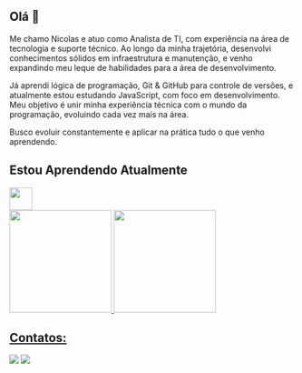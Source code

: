 ## Olá 👋

Me chamo Nicolas e atuo como Analista de TI, com experiência na área de tecnologia e suporte técnico. Ao longo da minha trajetória, desenvolvi conhecimentos sólidos em infraestrutura e manutenção, e venho expandindo meu leque de habilidades para a área de desenvolvimento.

Já aprendi lógica de programação, Git & GitHub para controle de versões, e atualmente estou estudando JavaScript, com foco em desenvolvimento. Meu objetivo é unir minha experiência técnica com o mundo da programação, evoluindo cada vez mais na área.

Busco evoluir constantemente e aplicar na prática tudo o que venho aprendendo.

## Estou Aprendendo Atualmente
<img src="https://cdn.jsdelivr.net/gh/devicons/devicon@latest/icons/javascript/javascript-original.svg" width="40" height="40" />


<div>
  <a href="https://github.com/nicolasma7heus">
  <img loading="lazy" height="180em" src="https://github-readme-stats.vercel.app/api/top-langs/?username=nicolasma7heus&layout=compact&langs_count=7&theme=dracula"/>
  <img loading="lazy" height="180em" src="https://github-readme-stats.vercel.app/api?username=nicolasma7heus&show_icons=true&theme=dracula&include_all_commits=true&count_private=true"/>
</div>

## Contatos:
<div>
<a href = "mailto:nicolasma7heus@gmail.com"><img loading="lazy" src="https://img.shields.io/badge/Gmail-D14836?style=for-the-badge&logo=gmail&logoColor=white" target="_blank"></a>
<a href="https://www.linkedin.com/in/nicolas-matheus-a43761209/" target="_blank"><img loading="lazy" src="https://img.shields.io/badge/-LinkedIn-%230077B5?style=for-the-badge&logo=linkedin&logoColor=white" target="_blank"></a>   
</div>
          
